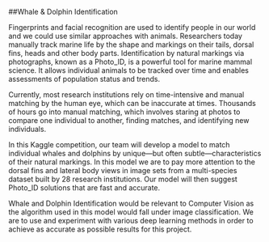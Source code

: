 ##Whale & Dolphin Identification

Fingerprints and facial recognition are used to identify people in our world and we could use similar approaches with animals. Researchers today manually track marine life by the shape and markings on their tails, dorsal fins, heads and other body parts. Identification by natural markings via photographs, known as a Photo\_ID, is a powerful tool for marine mammal science. It allows individual animals to be tracked over time and enables assessments of population status and trends.

Currently, most research institutions rely on time-intensive and manual matching by the human eye, which can be inaccurate at times. Thousands of hours go into manual matching, which involves staring at photos to compare one individual to another, finding matches, and identifying new individuals.

In this Kaggle competition, our team will develop a model to match individual whales and dolphins by unique—but often subtle—characteristics of their natural markings. In this model we are to pay more attention to the dorsal fins and lateral body views in image sets from a multi-species dataset built by 28 research institutions. Our model will then suggest Photo\_ID solutions that are fast and accurate.

Whale and Dolphin Identification would be relevant to Computer Vision as the algorithm used in this model would fall under image classification. We are to use and experiment with various deep learning methods in order to achieve as accurate as possible results for this project.
